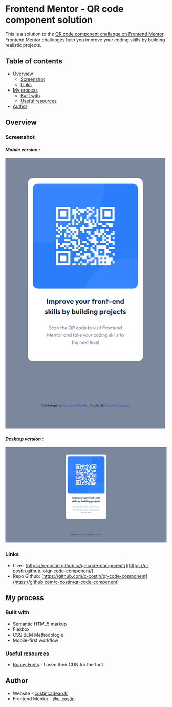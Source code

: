 # Frontend Mentor - QR code component solution

This is a solution to the [QR code component challenge on Frontend Mentor](https://www.frontendmentor.io/challenges/qr-code-component-iux_sIO_H). Frontend Mentor challenges help you improve your coding skills by building realistic projects. 

## Table of contents

- [Overview](#overview)
  - [Screenshot](#screenshot)
  - [Links](#links)
- [My process](#my-process)
  - [Built with](#built-with)
  - [Useful resources](#useful-resources)
- [Author](#author)

## Overview

### Screenshot

#### *Mobile version :*
![](./docs/screenshots/mobile.png)

#### *Desktop version :*
![](./docs/screenshots/desktop.png)

### Links

- Live : [https://c-costin.github.io/qr-code-component/](https://c-costin.github.io/qr-code-component/)
- Repo Github: [https://github.com/c-costin/qr-code-component](https://github.com/c-costin/qr-code-component)

## My process

### Built with

- Semantic HTML5 markup
- Flexbox
- CSS BEM Methodologie
- Mobile-first workflow

### Useful resources

- [Bunny Fonts](https://fonts.bunny.net/) - I used their CDN for the font.

## Author

- Website - [costincadeau.fr](https://costincadeau.fr)
- Frontend Mentor - [@c-costin](https://www.frontendmentor.io/profile/c-costin)
